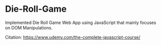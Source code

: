 # Die-Roll-Game
Implemented Die Roll Game Web App using JavaScript that mainly focuses on DOM Manipulations. 

Citation: https://www.udemy.com/the-complete-javascript-course/
